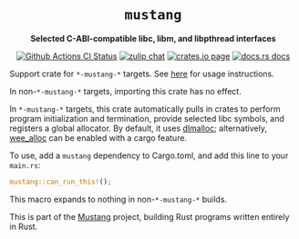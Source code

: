 <div align="center">
  <h1><code>mustang</code></h1>

  <p>
    <strong>Selected C-ABI-compatible libc, libm, and libpthread interfaces</strong>
  </p>

  <p>
    <a href="https://github.com/sunfishcode/mustang/actions?query=workflow%3ACI"><img src="https://github.com/sunfishcode/mustang/workflows/CI/badge.svg" alt="Github Actions CI Status" /></a>
    <a href="https://bytecodealliance.zulipchat.com/#narrow/stream/206238-general"><img src="https://img.shields.io/badge/zulip-join_chat-brightgreen.svg" alt="zulip chat" /></a>
    <a href="https://crates.io/crates/mustang"><img src="https://img.shields.io/crates/v/mustang.svg" alt="crates.io page" /></a>
    <a href="https://docs.rs/mustang"><img src="https://docs.rs/mustang/badge.svg" alt="docs.rs docs" /></a>
  </p>
</div>

Support crate for `*-mustang-*` targets. See [here] for usage instructions.

In non-`*-mustang-*` targets, importing this crate has no effect.

In `*-mustang-*` targets, this crate automatically pulls in crates to perform
program initialization and termination, provide selected libc symbols, and
registers a global allocator. By default, it uses [dlmalloc]; alternatively,
[wee\_alloc] can be enabled with a cargo feature.

To use, add a `mustang` dependency to Cargo.toml, and add this line to your
`main.rs`:

```rust
mustang::can_run_this!();
```

This macro expands to nothing in non-`*-mustang-*` builds.

This is part of the [Mustang] project, building Rust programs written entirely
in Rust.

[Mustang]: https://github.com/sunfishcode/mustang/
[here]: https://github.com/sunfishcode/mustang#usage
[dlmalloc]: https://crates.io/crates/dlmalloc
[wee\_alloc]: https://crates.io/crates/wee_alloc
